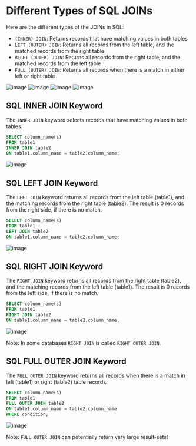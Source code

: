 # Different Types of SQL JOINs

Here are the different types of the JOINs in SQL:

- `(INNER) JOIN`: Returns records that have matching values in both tables
- `LEFT (OUTER) JOIN`: Returns all records from the left table, and the matched records from the right table
- `RIGHT (OUTER) JOIN`: Returns all records from the right table, and the matched records from the left table
- `FULL (OUTER) JOIN`: Returns all records when there is a match in either left or right table

![image](https://www.w3schools.com/sql/img_innerjoin.gif) ![image](https://www.w3schools.com/sql/img_leftjoin.gif) ![image](https://www.w3schools.com/sql/img_rightjoin.gif) ![image](https://www.w3schools.com/sql/img_fulljoin.gif)


## SQL INNER JOIN Keyword

The `INNER JOIN` keyword selects records that have matching values in both tables.

```sql
SELECT column_name(s)
FROM table1
INNER JOIN table2
ON table1.column_name = table2.column_name;
```

![image](https://www.w3schools.com/sql/img_innerjoin.gif)

## SQL LEFT JOIN Keyword

The `LEFT JOIN` keyword returns all records from the left table (table1), and the matching records from the right table (table2). The result is 0 records from the right side, if there is no match.

```sql
SELECT column_name(s)
FROM table1
LEFT JOIN table2
ON table1.column_name = table2.column_name;
```

![image](https://www.w3schools.com/sql/img_leftjoin.gif)

## SQL RIGHT JOIN Keyword

The `RIGHT JOIN` keyword returns all records from the right table (table2), and the matching records from the left table (table1). The result is 0 records from the left side, if there is no match.

```sql
SELECT column_name(s)
FROM table1
RIGHT JOIN table2
ON table1.column_name = table2.column_name;
```

![image](https://www.w3schools.com/sql/img_rightjoin.gif)

Note: In some databases `RIGHT JOIN` is called `RIGHT OUTER JOIN`.

## SQL FULL OUTER JOIN Keyword

The `FULL OUTER JOIN` keyword returns all records when there is a match in left (table1) or right (table2) table records.

```sql
SELECT column_name(s)
FROM table1
FULL OUTER JOIN table2
ON table1.column_name = table2.column_name
WHERE condition;
```

![image](https://www.w3schools.com/sql/img_fulljoin.gif)

Note: `FULL OUTER JOIN` can potentially return very large result-sets!

